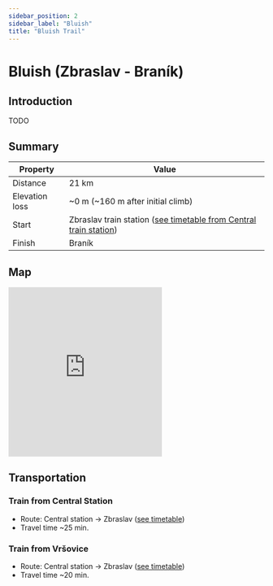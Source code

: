 ```yaml
---
sidebar_position: 2
sidebar_label: "Bluish"
title: "Bluish Trail"
---
```


# Bluish (Zbraslav - Braník)

## Introduction

TODO

## Summary

| Property | Value |
| --- | --- |
| Distance | 21 km |
| Elevation loss | ~0 m (~160 m after initial climb) |
| Start | Zbraslav train station ([see timetable from Central train station](https://idos.idnes.cz/vlakyautobusymhdvse/spojeni/vysledky/?f=Praha%20hl.n.&fc=100003&t=Praha-Zbraslav&tc=100003&direct=true&af=true&fcs=3)) |
| Finish | Braník |

## Map

<iframe src="https://en.frame.mapy.cz/s/gosavodelo" width="60%" height="333" frameborder="0"></iframe>

## Transportation

### Train from Central Station

- Route: Central station -> Zbraslav ([see timetable](https://idos.idnes.cz/vlakyautobusymhdvse/spojeni/vysledky/?f=Praha%20hl.n.&fc=100003&t=Praha-Zbraslav&tc=100003&direct=true&af=true&fcs=3))
- Travel time ~25 min.

### Train from Vršovice

- Route: Central station -> Zbraslav ([see timetable](https://idos.idnes.cz/vlakyautobusymhdvse/spojeni/vysledky/?f=Praha-Vr%C5%A1ovice&fc=100003&t=Praha-Zbraslav&tc=100003&direct=true&af=true&fcs=3))
- Travel time ~20 min.


